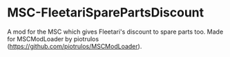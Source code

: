 # MSC-FleetariSparePartsDiscount
A mod for the MSC which gives Fleetari's discount to spare parts too. Made for MSCModLoader by piotrulos (https://github.com/piotrulos/MSCModLoader).

